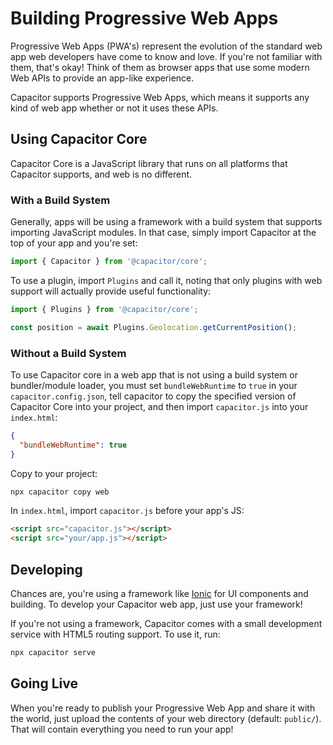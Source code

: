 # Building Progressive Web Apps

Progressive Web Apps (PWA's) represent the evolution of the standard web app web developers have come to know and love. If you're not
familiar with them, that's okay! Think of them as browser apps that use some modern Web APIs to provide an app-like experience.

Capacitor supports Progressive Web Apps, which means it supports any kind of web app whether or not it uses these APIs.

## Using Capacitor Core

Capacitor Core is a JavaScript library that runs on all platforms that Capacitor supports, and web is no different.

### With a Build System

Generally, apps will be using a framework with a build system that supports importing JavaScript modules. In that case,
simply import Capacitor at the top of your app and you're set:

```typescript
import { Capacitor } from '@capacitor/core';
```

To use a plugin, import `Plugins` and call it, noting that only plugins
with web support will actually provide useful functionality:

```typescript
import { Plugins } from '@capacitor/core';

const position = await Plugins.Geolocation.getCurrentPosition();
```

### Without a Build System

To use Capacitor core in a web app that is not using a build system or bundler/module loader,
you must set `bundleWebRuntime` to `true` in your `capacitor.config.json`, tell capacitor to
copy the specified version of Capacitor Core into your project,
and then import `capacitor.js` into your `index.html`:

```json
{
  "bundleWebRuntime": true
}
```

Copy to your project:

```bash
npx capacitor copy web
```

In `index.html`, import `capacitor.js` before your app's JS:

```html
<script src="capacitor.js"></script>
<script src="your/app.js"></script>
```

## Developing

Chances are, you're using a framework like [Ionic](http://ionicframework.com/) for UI components and building. To develop
your Capacitor web app, just use your framework!

If you're not using a framework, Capacitor comes with a small development service with HTML5 routing support. To use it,
run:

```bash
npx capacitor serve
```

## Going Live

When you're ready to publish your Progressive Web App and share it with the world,
just upload the contents of your web directory (default: `public/`). That will contain
everything you need to run your app!